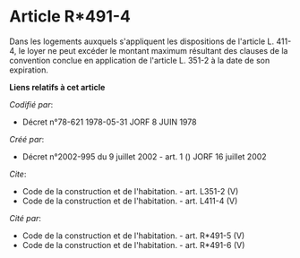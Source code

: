# Article R*491-4

Dans les logements auxquels s'appliquent les dispositions de l'article L. 411-4, le loyer ne peut excéder le montant maximum
résultant des clauses de la convention conclue en application de l'article L. 351-2 à la date de son expiration.

**Liens relatifs à cet article**

_Codifié par_:

  - Décret n°78-621 1978-05-31 JORF 8 JUIN 1978

_Créé par_:

  - Décret n°2002-995 du 9 juillet 2002 - art. 1 () JORF 16 juillet 2002

_Cite_:

  - Code de la construction et de l'habitation. - art. L351-2 (V)
  - Code de la construction et de l'habitation. - art. L411-4 (V)

_Cité par_:

  - Code de la construction et de l'habitation. - art. R*491-5 (V)
  - Code de la construction et de l'habitation. - art. R*491-6 (V)
